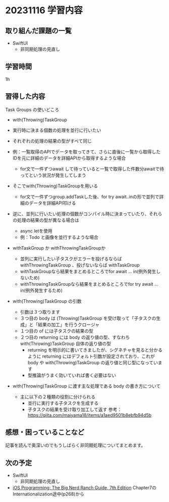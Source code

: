 # 20231116 学習内容

## 取り組んだ課題の一覧

- SwiftUI
  - 非同期処理の見直し

## 学習時間

1h

## 習得した内容

Task Groups の使いどころ

- with(Throwing)TaskGroup
- 実行時に決まる個数の処理を並行に行いたい
- それぞれの処理の結果の型がすべて同じ
- 例：一覧取得のAPIでデータを取ってきて、さらに直後に一覧から取得したIDを元に詳細のデータを詳細APIから取得するような場合
  - for文で一件ずつawait して待っていると一覧で取得した件数分awaitで待ってという状況が発生してしまう
- そこでwith(Throwing)TaskGroupを用いる
  - for文で一件ずつgroup.addTaskした後、for try await..inの形で並列で詳細のデータを詳細API叩ける

- 逆に、並列に行いたい処理の個数がコンパイル時に決まっていたり、それらの処理の結果の型が異なる場合は
  - async letを使用
  - 例：Todo と画像を並行するような場合

- withTaskGroup か withThrowingTaskGroupか
  - 並列に実行したい子タスクがエラーを投げるならば withThrowingTaskGroup 、投げないならば withTaskGroup
  - withTaskGroupなら結果をまとめるところでfor await ... in(例外発生しないため)
  - withThrowingTaskGroupなら結果をまとめるところでfor try await ... in(例外発生するため)

- with(Throwing)TaskGroup の引数
  - 引数は３つ取ります
  - ３つ目の body は (Throwing)TaskGroup を受け取って「子タスクの生成」と「結果の加工」を行うクロージャ
  - １つ目の of には子タスクの結果の型
  - ２つ目の returning には body の返り値の型、すなわち with(Throwing)TaskGroup 自体の返り値の型
    - returning を明示的に書いてきましたが、シグネチャを見ると分かるように returning にはデフォルト引数が設定されており、これが body や with(Throwing)TaskGroup の返り値と同じ型になっています
    - 型推論がうまく効いていれば書く必要はない
- with(Throwing)TaskGroup に渡す主な処理である body の書き方について
  - 主に以下の２種類の役割に分けられる
    - 並行に実行する子タスクを生成する
    - 子タスクの結果を受け取り加工して返す
参考：<https://qiita.com/maiyama18/items/a1aed9501b8ebfb94d5b>

## 感想・困っていることなど

記事を読んで奥深いのでもうしばらく非同期処理についてまとめます。

## 次の予定

- SwiftUI
  - 非同期処理の見直し
- [iOS Programming: The Big Nerd Ranch Guide, 7th Edition](https://www.informit.com/store/ios-programming-the-big-nerd-ranch-guide-9780135264027) Chapter7のInternationalization途中(p268)から
